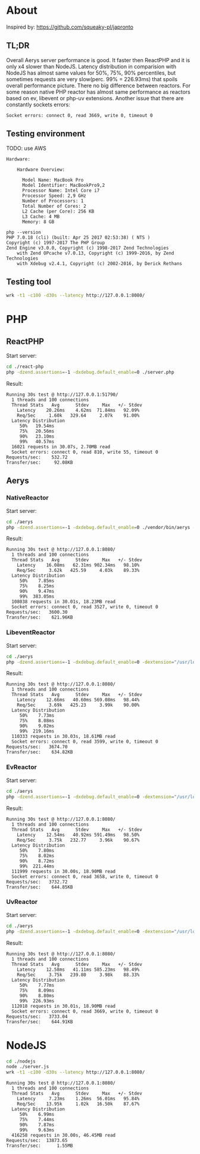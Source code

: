 About
=====

Inspired by: https://github.com/squeaky-pl/japronto 

## TL;DR

Overall Aerys server performance is good. It faster then ReactPHP and 
it is only x4 slower than NodeJS. Latency distribution in comparision with NodeJS has almost same values for
50%, 75%, 90% percentiles, but sometimes requests are very slow(perc. 99% = 226.93ms)
that spoils overall performance picture.
There no big difference between reactors. For some reason native PHP reactor 
has almost same performance as reactors based on ev, libevent or php-uv extensions.
Another issue that there are constantly sockets errors:
```
Socket errors: connect 0, read 3669, write 0, timeout 0
``` 

## Testing environment

TODO: use AWS

```text
Hardware:

    Hardware Overview:

      Model Name: MacBook Pro
      Model Identifier: MacBookPro9,2
      Processor Name: Intel Core i7
      Processor Speed: 2,9 GHz
      Number of Processors: 1
      Total Number of Cores: 2
      L2 Cache (per Core): 256 KB
      L3 Cache: 4 MB
      Memory: 8 GB
```

```text
php --version
PHP 7.0.18 (cli) (built: Apr 25 2017 02:53:38) ( NTS )
Copyright (c) 1997-2017 The PHP Group
Zend Engine v3.0.0, Copyright (c) 1998-2017 Zend Technologies
    with Zend OPcache v7.0.13, Copyright (c) 1999-2016, by Zend Technologies
    with Xdebug v2.4.1, Copyright (c) 2002-2016, by Derick Rethans
```

## Testing tool
```bash
wrk -t1 -c100 -d30s --latency http://127.0.0.1:8080/
```

PHP
===


## ReactPHP

Start server:
```bash
cd ./react-php
php -dzend.assertions=-1 -dxdebug.default_enable=0 ./server.php
```

Result:
```text
Running 30s test @ http://127.0.0.1:51790/
  1 threads and 100 connections
  Thread Stats   Avg      Stdev     Max   +/- Stdev
    Latency    20.26ms    4.62ms  71.84ms   92.09%
    Req/Sec     1.60k   329.64     2.07k    91.00%
  Latency Distribution
     50%   19.54ms
     75%   20.56ms
     90%   23.10ms
     99%   40.57ms
  16021 requests in 30.07s, 2.70MB read
  Socket errors: connect 0, read 810, write 55, timeout 0
Requests/sec:    532.72
Transfer/sec:     92.08KB
```

## Aerys

### NativeReactor

Start server:
```bash
cd ./aerys
php -dzend.assertions=-1 -dxdebug.default_enable=0 ./vendor/bin/aerys -c ./server.php
```

Result:
```text
Running 30s test @ http://127.0.0.1:8080/
  1 threads and 100 connections
  Thread Stats   Avg      Stdev     Max   +/- Stdev
    Latency    16.08ms   62.31ms 902.34ms   98.10%
    Req/Sec     3.62k   425.59     4.03k    89.33%
  Latency Distribution
     50%    7.85ms
     75%    8.25ms
     90%    9.47ms
     99%  383.05ms
  108038 requests in 30.01s, 18.23MB read
  Socket errors: connect 0, read 3527, write 0, timeout 0
Requests/sec:   3600.30
Transfer/sec:    621.96KB
```

### LibeventReactor

Start server:
```bash
cd ./aerys
php -dzend.assertions=-1 -dxdebug.default_enable=0 -dextension="/usr/local/opt/php70-event/event.so" ./vendor/bin/aerys -c ./server.php
```

Result:
```text
Running 30s test @ http://127.0.0.1:8080/
  1 threads and 100 connections
  Thread Stats   Avg      Stdev     Max   +/- Stdev
    Latency    12.66ms   40.60ms 569.08ms   98.44%
    Req/Sec     3.69k   425.23     3.99k    90.00%
  Latency Distribution
     50%    7.73ms
     75%    8.08ms
     90%    9.02ms
     99%  219.16ms
  110333 requests in 30.03s, 18.61MB read
  Socket errors: connect 0, read 3599, write 0, timeout 0
Requests/sec:   3674.70
Transfer/sec:    634.82KB
```

### EvReactor

Start server:
```bash
cd ./aerys
php -dzend.assertions=-1 -dxdebug.default_enable=0 -dextension="/usr/local/opt/php70-ev/ev.so" ./vendor/bin/aerys -c ./server.php
```

Result:
```text
Running 30s test @ http://127.0.0.1:8080/
  1 threads and 100 connections
  Thread Stats   Avg      Stdev     Max   +/- Stdev
    Latency    12.54ms   40.92ms 591.49ms   98.50%
    Req/Sec     3.75k   232.77     3.96k    90.67%
  Latency Distribution
     50%    7.80ms
     75%    8.02ms
     90%    8.72ms
     99%  221.44ms
  111999 requests in 30.00s, 18.90MB read
  Socket errors: connect 0, read 3658, write 0, timeout 0
Requests/sec:   3732.72
Transfer/sec:    644.85KB
```

### UvReactor

Start server:
```bash
cd ./aerys
php -dzend.assertions=-1 -dxdebug.default_enable=0 -dextension="/usr/local/opt/php70-uv/uv.so" ./vendor/bin/aerys -c ./server.php
```

Result:
```text
Running 30s test @ http://127.0.0.1:8080/
  1 threads and 100 connections
  Thread Stats   Avg      Stdev     Max   +/- Stdev
    Latency    12.58ms   41.11ms 585.23ms   98.49%
    Req/Sec     3.75k   239.80     3.98k    88.33%
  Latency Distribution
     50%    7.77ms
     75%    8.09ms
     90%    8.80ms
     99%  226.93ms
  112018 requests in 30.01s, 18.90MB read
  Socket errors: connect 0, read 3669, write 0, timeout 0
Requests/sec:   3733.04
Transfer/sec:    644.91KB
```

NodeJS
======

```bash
cd ./nodejs
node ./server.js
wrk -t1 -c100 -d30s --latency http://127.0.0.1:8080/
```

```text
Running 30s test @ http://127.0.0.1:8080/
  1 threads and 100 connections
  Thread Stats   Avg      Stdev     Max   +/- Stdev
    Latency     7.23ms    1.26ms  56.01ms   95.84%
    Req/Sec    13.95k     1.02k   16.50k    87.67%
  Latency Distribution
     50%    6.99ms
     75%    7.44ms
     90%    7.87ms
     99%    9.63ms
  416258 requests in 30.00s, 46.45MB read
Requests/sec:  13873.65
Transfer/sec:      1.55MB
```